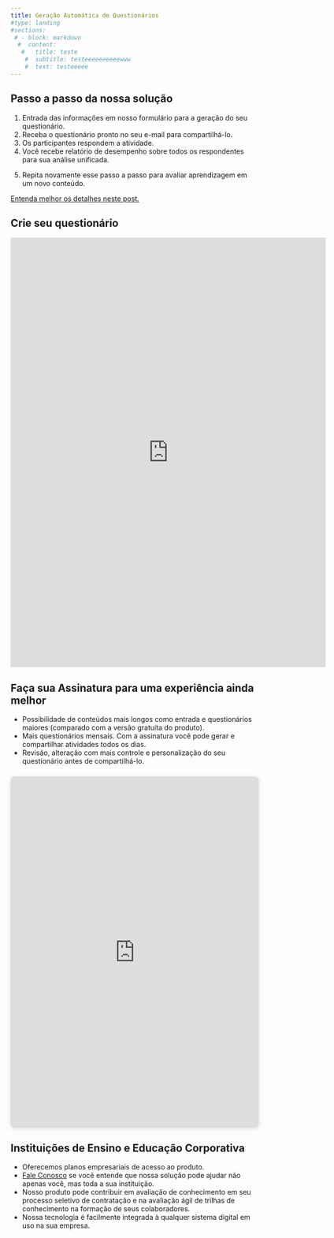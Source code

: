 ```yaml
---
title: Geração Automática de Questionários 
#type: landing
#sections:
 # - block: markdown
  #  content:
   #   title: teste
    #  subtitle: testeeeeeeeeeewww
    #  text: testeeeee
---
```


## Passo a passo da nossa solução

1. Entrada das informações em nosso formulário para a geração do seu questionário.
2. Receba o questionário pronto no seu e-mail para compartilhá-lo. 
3. Os participantes respondem a atividade.
4. Você recebe relatório de desempenho sobre todos os respondentes para sua análise unificada.
<!--  5. Cada participante recebe relatório sobre seu desempenho específico na atividade.  -->
5. Repita novamente esse passo a passo para avaliar aprendizagem em um novo conteúdo.

[Entenda melhor os detalhes neste post.](/blog/funcionamento)

## Crie seu questionário

<iframe src="https://docs.google.com/forms/d/e/1FAIpQLSdOqU76kdY7xTvpuQ9gOzq3_MNxTOMKTw0pfSuqRfPo-ID5wQ/viewform?embedded=true" width="640" height="872" frameborder="0" marginheight="0" marginwidth="0">Carregando…</iframe>


## Faça sua Assinatura para uma experiência ainda melhor

- Possibilidade de conteúdos mais longos como entrada e questionários maiores (comparado com a versão gratuíta do produto).
- Mais questionários mensais. Com a assinatura você pode gerar e compartilhar atividades todos os dias.
- Revisão, alteração com mais controle e personalização do seu questionário antes de compartilhá-lo.

<!--
- Investimento de apenas R$ XX,YY mensais.
- [Assine aqui](https://www.exemplo.com) -->


<div style="position: relative; width: 100%; height: 0; padding-top: 141.4286%;
 padding-bottom: 0; box-shadow: 0 2px 8px 0 rgba(63,69,81,0.16); margin-top: 1.6em; margin-bottom: 0.9em; overflow: hidden;
 border-radius: 8px; will-change: transform;">
  <iframe loading="lazy" style="position: absolute; width: 100%; height: 100%; top: 0; left: 0; border: none; padding: 0;margin: 0;"
    src="https://www.canva.com/design/DAGTm7Eh3sk/WlLWAdmwPrXwB-ALlHW4UA/view?embed" allowfullscreen="allowfullscreen" allow="fullscreen">
  </iframe>
</div>


## Instituições de Ensino e Educação Corporativa

- Oferecemos planos empresariais de acesso ao produto.
- [Fale Conosco](/fale_conosco/) se você entende que nossa solução pode ajudar não apenas você, mas toda a sua instituição. 
- Nosso produto pode contribuir em avaliação de conhecimento em seu processo seletivo de contratação e na avaliação ágil de trilhas de conhecimento na formação de seus colaboradores.
- Nossa tecnologia é facilmente integrada à qualquer sistema digital em uso na sua empresa.

<!-- 
<div style="position: relative; width: 100%; height: 0; padding-top: 100.0000%;
 padding-bottom: 0; box-shadow: 0 2px 8px 0 rgba(63,69,81,0.16); margin-top: 1.6em; margin-bottom: 0.9em; overflow: hidden;
 border-radius: 8px; will-change: transform;">
  <iframe loading="lazy" style="position: absolute; width: 100%; height: 100%; top: 0; left: 0; border: none; padding: 0;margin: 0;"
    src="https://www.canva.com/design/DAGTkcG63yw/0l3dSfqlKnuMLfMFXukSug/view?embed" allowfullscreen="allowfullscreen" allow="fullscreen">
  </iframe>
</div>
-->
